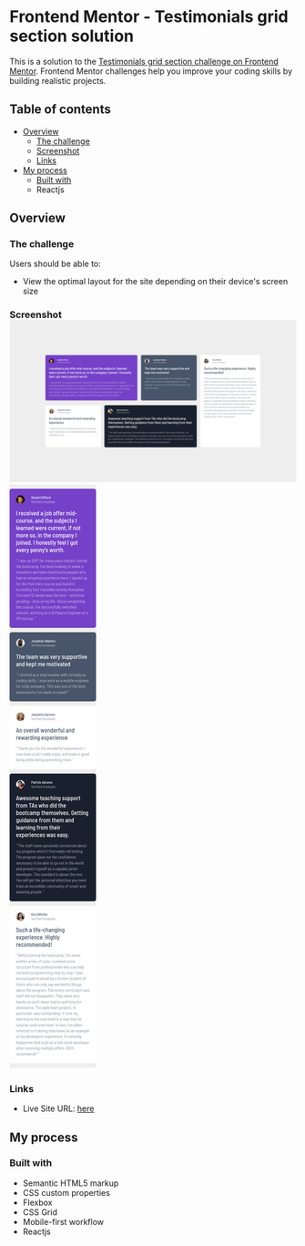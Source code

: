 # Frontend Mentor - Testimonials grid section solution

This is a solution to the [Testimonials grid section challenge on Frontend
Mentor](https://www.frontendmentor.io/challenges/testimonials-grid-section-Nnw6J7Un7). Frontend Mentor challenges help
you improve your coding skills by building realistic projects. 

## Table of contents

- [Overview](#overview)
  - [The challenge](#the-challenge)
  - [Screenshot](#screenshot)
  - [Links](#links)
- [My process](#my-process)
  - [Built with](#built-with)
  - Reactjs

## Overview

### The challenge

Users should be able to:

- View the optimal layout for the site depending on their device's screen size

### Screenshot ![Desktop](./design/screenshots/desktop.png) ![Mobile](./design/screenshots/mobile.png)

### Links

- Live Site URL: [here](https://testimonials-grid-section-lyart-seven.vercel.app/)

## My process

### Built with

- Semantic HTML5 markup
- CSS custom properties
- Flexbox
- CSS Grid
- Mobile-first workflow
- Reactjs
